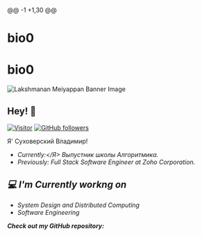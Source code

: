 @@ -1 +1,30 @@
# bio0
# bio0
![Lakshmanan Meiyappan Banner Image](./banner.png)
<!-- <h2 align='center'>Lakshmanan Meiyappan @ Laxmena</h2>
<p align='center'><b>Graduate Student at University of Illinois at Chicago</b></p> -->


<h2>Hey! 👋</h2>


[![Visitor](https://visitor-badge.laobi.icu/badge?page_id=laxmena.laxmena)](https://github.com/laxmena) [![GitHub followers](https://img.shields.io/github/followers/laxmena.svg?style=social&label=Follow)](https://github.com/laxmena?tab=followers)


Я' Суховерский Владимир! 
- <i>Currently:</Я> Выпустник школы Алгоритмика. 
- <i>Previously:</i> Full Stack Software Engineer at Zoho Corporation.


<h2>💻 I'm Currently workng on</h2>


- System Design and Distributed Computing
- Software Engineering




__Check out my GitHub repository:__


<div>
